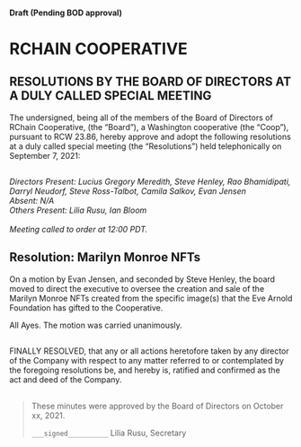 #### Draft (Pending BOD approval)
<!--Markdown rendering of [2021/08-24/20210824-DocuSign.pdf](/2021/08-24/20210824-DocuSign.pdf)-->

##

# RCHAIN COOPERATIVE

## RESOLUTIONS BY THE BOARD OF DIRECTORS AT A DULY CALLED SPECIAL MEETING
The undersigned, being all of the members of the Board of Directors of RChain Cooperative, (the “Board”), a Washington cooperative (the “Coop”), pursuant to RCW 23.86, hereby approve and adopt the following resolutions at a duly called special meeting (the “Resolutions”) held telephonically on September 7, 2021:

##

*Directors Present: Lucius Gregory Meredith, Steve Henley,  Rao Bhamidipati, Darryl Neudorf, Steve Ross-Talbot, Camila Salkov, Evan Jensen* \
*Absent: N/A* \
*Others Present:  Lilia Rusu, Ian Bloom* \
\
*Meeting called to order at 12:00 PDT.*

##

## Resolution: Marilyn Monroe NFTs

On a motion by Evan Jensen, and seconded by Steve Henley, the board moved to direct the executive to oversee the creation and sale of the Marilyn Monroe NFTs created from the specific image(s) that the Eve Arnold Foundation has gifted to the Cooperative.

All Ayes. The motion was carried unanimously.
<br>

##

FINALLY RESOLVED, that any or all actions heretofore taken by any director of the Company with respect to any matter referred to or contemplated by the foregoing resolutions be, and hereby is, ratified and confirmed as the act and deed of the Company.

##

>These minutes were approved by the Board of Directors on October xx, 2021.
>
> `___signed__________`
> Lilia Rusu, Secretary
